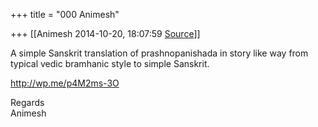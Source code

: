 +++
title = "000 Animesh"

+++
[[Animesh	2014-10-20, 18:07:59 [Source](https://groups.google.com/g/samskrita/c/dT58Nk-WXTU)]]



A simple Sanskrit translation of prashnopanishada in story like way from typical vedic bramhanic style to simple Sanskrit.

  
<http://wp.me/p4M2ms-3O>

Regards  
Animesh

